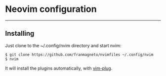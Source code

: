 # Neovim configuration

---
## Installing
Just clone to the ~/.config/nvim directory and start nvim:

    $ git clone https://github.com/franmagneto/nvimfiles ~/.config/nvim
    $ nvim
It will install the plugins automatically, with [vim-plug](https://github.com/junegunn/vim-plug).
